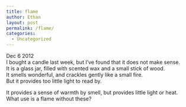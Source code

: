 ```yaml
---
title: flame
author: Ethan
layout: post
permalink: /flame/
categories:
  - Uncategorized
---
```

Dec 6 2012  
I bought a candle last week, but I&#8217;ve found that it does not make sense.  
It is a glass jar, filled with scented wax and a small stick of wood.  
It smells wonderful, and crackles gently like a small fire.  
But it provides too little light to read by.

It provides a sense of warmth by smell, but provides little light or heat.  
What use is a flame without these?